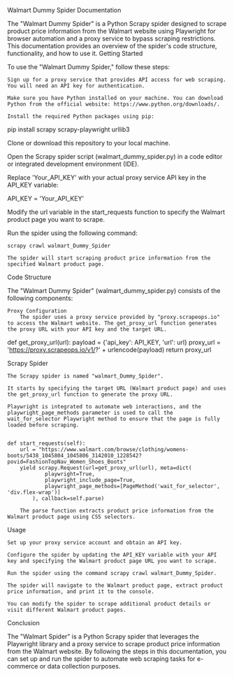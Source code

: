 Walmart Dummy Spider Documentation

The "Walmart Dummy Spider" is a Python Scrapy spider designed to scrape product price information from the Walmart website using Playwright for browser automation and a proxy service to bypass scraping restrictions. This documentation provides an overview of the spider's code structure, functionality, and how to use it.
Getting Started

To use the "Walmart Dummy Spider," follow these steps:

    Sign up for a proxy service that provides API access for web scraping. You will need an API key for authentication.

    Make sure you have Python installed on your machine. You can download Python from the official website: https://www.python.org/downloads/.

    Install the required Python packages using pip:


pip install scrapy scrapy-playwright urllib3

Clone or download this repository to your local machine.

Open the Scrapy spider script (walmart_dummy_spider.py) in a code editor or integrated development environment (IDE).

Replace 'Your_API_KEY' with your actual proxy service API key in the API_KEY variable:


API_KEY = 'Your_API_KEY'

Modify the url variable in the start_requests function to specify the Walmart product page you want to scrape.

Run the spider using the following command:


    scrapy crawl walmart_Dummy_Spider

    The spider will start scraping product price information from the specified Walmart product page.

Code Structure

The "Walmart Dummy Spider" (walmart_dummy_spider.py) consists of the following components:

    Proxy Configuration
        The spider uses a proxy service provided by "proxy.scrapeops.io" to access the Walmart website. The get_proxy_url function generates the proxy URL with your API key and the target URL.


def get_proxy_url(url):
    payload = {'api_key': API_KEY, 'url': url}
    proxy_url = 'https://proxy.scrapeops.io/v1/?' + urlencode(payload)
    return proxy_url

Scrapy Spider

    The Scrapy spider is named "walmart_Dummy_Spider".

    It starts by specifying the target URL (Walmart product page) and uses the get_proxy_url function to generate the proxy URL.

    Playwright is integrated to automate web interactions, and the playwright_page_methods parameter is used to call the wait_for_selector Playwright method to ensure that the page is fully loaded before scraping.


    def start_requests(self):
        url = "https://www.walmart.com/browse/clothing/womens-boots/5438_1045804_1045806_3142010_1228542?povid=FashionTopNav_Women_Shoes_Boots"
        yield scrapy.Request(url=get_proxy_url(url), meta=dict(
                playwright=True,
                playwright_include_page=True,
                playwright_page_methods=[PageMethod('wait_for_selector', 'div.flex-wrap')]
            ), callback=self.parse)

        The parse function extracts product price information from the Walmart product page using CSS selectors.

Usage

    Set up your proxy service account and obtain an API key.

    Configure the spider by updating the API_KEY variable with your API key and specifying the Walmart product page URL you want to scrape.

    Run the spider using the command scrapy crawl walmart_Dummy_Spider.

    The spider will navigate to the Walmart product page, extract product price information, and print it to the console.

    You can modify the spider to scrape additional product details or visit different Walmart product pages.

Conclusion

The "Walmart Spider" is a Python Scrapy spider that leverages the Playwright library and a proxy service to scrape product price information from the Walmart website. By following the steps in this documentation, you can set up and run the spider to automate web scraping tasks for e-commerce or data collection purposes.
